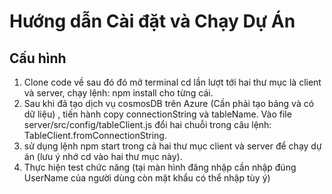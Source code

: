 # Hướng dẫn Cài đặt và Chạy Dự Án

## Cấu hình

1. Clone code về sau đó đó mở terminal cd lần lượt  tới hai thư mục là client và server, chạy lệnh: npm install cho từng cái.
2.  Sau khi đã tạo dịch vụ cosmosDB trên Azure (Cần phải tạo bảng và có dữ liệu) , tiến hành copy connectionString và tableName. Vào file server/src/config/tableClient.js đổi hai chuỗi trong câu lệnh: TableClient.fromConnectionString.
3. sử dụng lệnh npm start trong cả hai thư mục client và server để chạy dự án (lưu ý nhớ cd vào hai thư mục này).
4. Thực hiện test chức năng (tại màn hình đăng nhập cần nhập đúng UserName của người dùng còn mật khẩu có thể nhập tùy ý)
 
